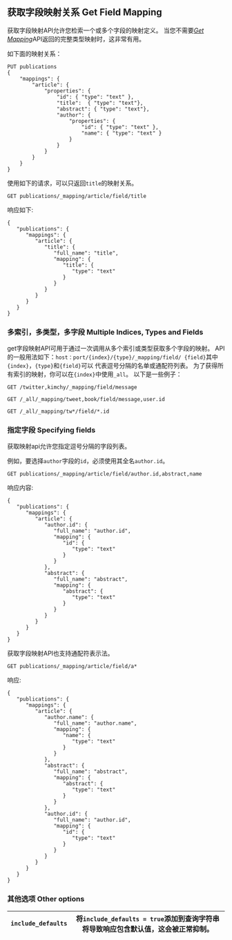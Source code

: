 ## 获取字段映射关系 Get Field Mapping

获取字段映射API允许您检索一个或多个字段的映射定义。 当您不需要[_Get Mapping_](indices-get-mapping.html)API返回的完整类型映射时，这非常有用。

如下面的映射关系：
    
    PUT publications
    {
        "mappings": {
            "article": {
                "properties": {
                    "id": { "type": "text" },
                    "title":  { "type": "text"},
                    "abstract": { "type": "text"},
                    "author": {
                        "properties": {
                            "id": { "type": "text" },
                            "name": { "type": "text" }
                        }
                    }
                }
            }
        }
    }

使用如下的请求，可以只返回`title`的映射关系。
    
    GET publications/_mapping/article/field/title

响应如下:
    
    {
       "publications": {
          "mappings": {
             "article": {
                "title": {
                   "full_name": "title",
                   "mapping": {
                      "title": {
                         "type": "text"
                      }
                   }
                }
             }
          }
       }
    }

### 多索引，多类型，多字段  Multiple Indices, Types and Fields

get字段映射API可用于通过一次调用从多个索引或类型获取多个字段的映射。 API的一般用法如下：`host：port/{index}/{type}/_mapping/field/ {field}`其中`{index}`，`{type}`和`{field}`可以 代表逗号分隔的名单或通配符列表。 为了获得所有索引的映射，你可以在`{index}`中使用`_all`。 以下是一些例子：
    
    GET /twitter,kimchy/_mapping/field/message
    
    GET /_all/_mapping/tweet,book/field/message,user.id
    
    GET /_all/_mapping/tw*/field/*.id

### 指定字段 Specifying fields

获取映射api允许您指定逗号分隔的字段列表。

例如，要选择`author`字段的`id`，必须使用其全名`author.id`。
    
    GET publications/_mapping/article/field/author.id,abstract,name

响应内容:
    
    
    {
       "publications": {
          "mappings": {
             "article": {
                "author.id": {
                   "full_name": "author.id",
                   "mapping": {
                      "id": {
                         "type": "text"
                      }
                   }
                },
                "abstract": {
                   "full_name": "abstract",
                   "mapping": {
                      "abstract": {
                         "type": "text"
                      }
                   }
                }
             }
          }
       }
    }

获取字段映射API也支持通配符表示法。    
    
    GET publications/_mapping/article/field/a*

响应:
    
    {
       "publications": {
          "mappings": {
             "article": {
                "author.name": {
                   "full_name": "author.name",
                   "mapping": {
                      "name": {
                         "type": "text"
                      }
                   }
                },
                "abstract": {
                   "full_name": "abstract",
                   "mapping": {
                      "abstract": {
                         "type": "text"
                      }
                   }
                },
                "author.id": {
                   "full_name": "author.id",
                   "mapping": {
                      "id": {
                         "type": "text"
                      }
                   }
                }
             }
          }
       }
    }

### 其他选项 Other options

`include_defaults`| 将`include_defaults = true`添加到查询字符串将导致响应包含默认值，这会被正常抑制。  
---|---
